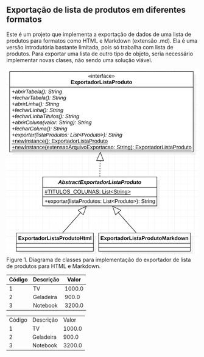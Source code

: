 ## Exportação de lista de produtos em diferentes formatos

Este é um projeto que implementa a exportação de dados de uma lista de produtos para formatos como HTML e Markdown (extensão .md).
Ela é uma versão introdutória bastante limitada, pois só trabalha com lista de produtos. Para exportar uma lista de outro tipo de objeto,
seria necessário implementar novas clases, não sendo uma solução viável.


![alt text](https://github.com/juliancambraia/padroes-de-projeto/blob/main/imagens/exportador-simple-factory.png?raw=true)
Figure 1. Diagrama de classes para implementação do exportador de lista de produtos para HTML e Markdown.

| Código| Descrição| Valor
| -----| -----| -----
| 1| TV| 1000.0
| 2| Geladeira| 900.0
| 3| Notebook| 3200.0

<table>
<tr><td>Código</td><td>Descrição</td><td>Valor</td></tr>
<tr><td>1</td><td>TV</td><td>1000.0</td></tr>
<tr><td>2</td><td>Geladeira</td><td>900.0</td></tr>
<tr><td>3</td><td>Notebook</td><td>3200.0</td></tr>
</table>